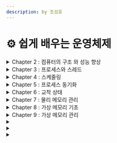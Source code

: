 ```yaml
---
description: by 조성호
---
```


# ⚙️ 쉽게 배우는 운영체제

<details>

<summary>Chapter 2 : 컴퓨터의 구조 와 성능 향상</summary>

**컴퓨터의 기본 구성**\
**- CPU (Central Processing Unit)**: 컴퓨터의 두뇌, 명령 처리/계산 수행.\
\- **메모리 (Memory)**: 데이터 임시 저장소, 프로그램 실행에 필요한 정보 저장.(ex: ram)\
\- **저장 장치 (Storage)**: 데이터를 영구적으로 저장 (ex: 하드디스크 SSD)\
\- **입출력 장치 (I/O Devices)**: 키보드, 마우스, 모니터 같은 장치

**컴퓨터 성능 향상 기술**\
**- 버퍼 :** 속도 차이를 극복하기 위해 데이터를 임시 저장하는 공간, 주로 입출력 장치와 CPU 사이에서 사용.\
\- **캐시 :** 자주 사용하는 데이터를 미리 저장해 접근 속도를 높이는 고속 메모리.\
\- **저장장치 계층 구조 :** 속도에 따라 레지스터, 캐시, 주 메모리, 보조 저장장치로 나눠 데이터를 효율적 관리.\
\- **인터럽트**는 CPU가 외부 이벤트에 즉시 반응해 중요한 작업을 처리한 후 원래 작업으로 돌아가게 하는 기술.

**병렬처리** \
**- 파이프라인 기법:**\
&#x20;  \- 명령어 처리 과정을 여러 단계로 나눠서 각 단계를 동시에 실행하는 방식\
&#x20;  \- 한 명령어가 실행될 때, 다른 명령어는 다음 단계로 준비될 수 있어 여러 명령어를 겹쳐 처리할 수 있음.\
**- 슈퍼스칼라 기법:**\
&#x20;  **-** 여러 개의 명령어를 동시에 처리하는 CPU 구조.\
&#x20;  \- 파이프라인을 여러 개 둬서 여러 명령어를 병렬로 실행할 수 있어 성능을 크게 향상.\
\- **슈퍼파이프라인 슈퍼스칼라기법**\
&#x20;  **-** 파이프라인 기법과 슈퍼스칼라 기법을 결합한 방식.\
&#x20;  \- 파이프라인의 단계 수를 더 세분화하고, 여러 명령어를 동시 처리할 수 있도록 해 병렬 처리 효율을 극대화\
\
**슈퍼 파이프라인 기법**\
&#x20;  **-** 파이프라인의 각 단계를 더 세분화해서, 한 단계의 작업 시간이 매우 짧아지도록 하는 방식.\
&#x20;  \- 이를 통해 더 많은 명령어를 동시에 처리할 수 있어 처리 속도를 높힘.\
\
**VLIW (Very Long Instruction Word) 기법**\
&#x20;  **-** 한 번에 여러 연산을 할 수 있는 긴 명령어를 사용해 병렬 처리를 수행하는 방식.\
&#x20;  \- 컴파일러가 여러 연산을 하나의 명령어로 묶어 실행하도록 최적화해서 하드웨어 부담을 줄이고, 명령어의 병렬 처리를 극대화.

</details>

<details>

<summary>Chapter 3 : 프로세스와 스레드</summary>

**1. 프로세스의 개념**\
**-** 프로세스는 실행 중인 프로그램이다. 즉, 메모리에 올라가 실제로 동작하는 단위이다.\
\
**2. 프로그램에서 프로세스로의 전환**\
**-** 프로그램이 메모리에 적재되어 CPU가 실행하면 프로세스로 전환된다.\
\
**3. 프로세스의 상태**\
&#x20;**3-1. 프로세스의 네 가지 상태**\
&#x20;  **-** 생성 (New): 프로세스가 생성된 상태.\
&#x20;  \- 준비 (Ready): CPU 할당을 기다리는 상태.\
&#x20;  \- 실행 (Running): CPU를 할당받아 명령을 실행 중인 상태.\
&#x20;  \- 종료 (Terminated): 프로세스가 종료된 상태.\
&#x20; **3-2. 프로세스의 다섯 가지 상태**\
&#x20;  **-** 생성 (New): 생성된 상태.\
&#x20;  **-** 준비 (Ready): 실행 대기 상태.\
&#x20;  **-** 실행 (Running): 명령을 실행 중인 상태.\
&#x20;  **-** 대기 (Waiting/Blocked): I/O 작업 등으로 대기하는 상태.\
&#x20;  **-** 종료 (Terminated): 프로세스가 종료된 상태.

**4. 프로세스 제어 블록 (PCB)과 문맥 교환**\
&#x20;  **-** PCB는 프로세스에 대한 정보를 저장하는 자료구조이다.\
&#x20;  **-** 문맥 교환은 CPU가 실행 중인 프로세스를 다른 프로세스로 전환하는 절차이다.

&#x20; **4-1. 프로세스 컨텍스트 스위칭 절차**\
&#x20;   **-** 실행 중인 프로세스의 상태를 PCB에 저장함.\
&#x20;   **-** 새 프로세스의 PCB 정보를 CPU 레지스터에 로드함.\
&#x20;   **-** 새로운 프로세스 실행을 시작함.

**5. 프로세스의 연산**

**5-1. 프로세스의 구조**\
**-** 프로세스는 코드, 데이터, 스택, 힙으로 구성된다.

**5-2. 프로세스의 생성과 복사**\
**-** 프로세스는 시스템 호출(fork 등)을 통해 생성된다. 부모 프로세스는 자식 프로세스를 복사해 생성함.

**5-3. 프로세스의 전환**\
**-** 프로세스는 CPU 스케줄러에 의해 다른 프로세스로 전환된다.

**6. 프로세스 계층구조**\
**-** 프로세스는 부모-자식 관계를 가지며 트리 구조를 형성. 부모 프로세스는 자식 프로세스를 생성/ 관리

**7. 스레드의 개념**

**7-1. 스레드 정의**\
&#x20;**-** 스레드는 프로세스 내에서 독립적으로 실행되는 흐름이다.

**7-2. 프로세스와 스레드 차이**\
&#x20;**-** 프로세스는 독립된 실행 단위이며, 메모리 공간을 따로 사용함.\
&#x20;\- 스레드는 프로세스 내에서 실행되는 작은 단위이며, 메모리 공간을 공유함.

**8. 멀티스레드의 기본 개념**\
&#x20;**-** 멀티스레드는 하나의 프로세스 내에서 여러 스레드가 동시에 실행되는 방식을 말한다.\
&#x20;\- 각 스레드는 독립적인 실행 흐름을 가지지만, 같은 메모리 공간(코드, 데이터, 힙)을 공유한다.\
&#x20;\- 멀티스레드를 사용하면 CPU 자원을 효율적으로 사용, 응답성을 높이며, 여러 작업을 동시에 처리할 수 있다.\
&#x20;\- 대표적인 사용 사례로는 웹 서버, 게임, 동영상 처리 프로그램 등이 있다. 각 작업이 독립적일 때 병렬로 처리함으로써 성능을 극대화할 수 있다.

**9. 멀티스레드 구조와 예**\
**-** 멀티스레드는 하나의 프로세스에서 여러 스레드가 동시에 실행되는 구조이다. \
&#x20;  예: 웹 브라우저는 여러 탭을 각각 스레드로 처리함.

</details>

<details>

<summary>Chapter 4 : 스케줄링</summary>

1\. **스케줄링의 개념**\
&#x20;  **- 스케줄링**은 CPU를 각 프로세스에 적절히 할당해 효율적으로 시스템을 운영하는 방법이다.

2\. **스케줄링의 단계 (규모에 따라 분류)**\
&#x20;**2-1. 고수준 스케줄링**\
&#x20;  **-** 어떤 프로세스가 실행할 자격이 있는지 결정하는 단계. 주로 새로운 프로세스를 생성할지 여부를 결정.

**2-2. 중간수준 스케줄링**\
&#x20;  **-** 실행 대기 중인 프로세스 중 일부를 스왑(메모리에서 디스크로 내보내거나 반대로 불러오는 작업)해서 \
&#x20;    메모리 관리를 최적화하는 단계.

**2-3. 저수준 스케줄링**\
&#x20;  **-** CPU에 어떤 프로세스를 할당할지 결정하는 단계. 실행 대기 중인 프로세스 중 하나를 선택해 CPU 할당

#### 3. **스케줄링의 목적**

&#x20;  **-** 프로세스의 효율적인 실행을 보장하고 CPU 자원을 최대 활용\
&#x20;  **-** 처리량 증가, 응답 시간 단축, 공정성 유지 등의 목표 지향.\
\
**4. 스케줄링의 종류**

**4-1. 선점형 스케줄링**\
&#x20;  **-** 프로세스가 실행 중일 때, 더 우선순위가 높은 프로세스가 있으면 CPU를 강제로 빼앗을 수 있다.\
&#x20;  **-** 예: Round Robin, 우선순위 기반 스케줄링.

**4-2. 비선점형 스케줄링**\
&#x20;  **-** 한 프로세스가 CPU를 할당받으면 그 프로세스가 끝날 때까지 CPU를 다른 프로세스가 가져갈 수 없다.\
&#x20;  **-** 예: FIFO, SJF(Shortest Job First).

#### 5. **프로세스 우선순위**

&#x20;  **-** 각 프로세스에 우선순위를 부여해, 높은 우선순위를 가진 프로세스가 먼저 CPU를 할당받는다.\
&#x20;  **-** 우선순위는 시스템에 의해 정해지거나 사용자가 직접 설정할 수 있다.

#### 6. **다중 큐 스케줄링**

&#x20;  **-** 프로세스를 여러 개의 큐로 나눠 각 큐마다 다른 스케줄링 알고리즘을 적용한다.\
&#x20;  **-** 예: 실시간 프로세스는 높은 우선순위 큐에, 일반 프로세스는 낮은 우선순위 큐에 할당.

#### 7. **스케줄링 알고리즘**

**7-1. 스케줄링 알고리즘 선택 기준**\
&#x20;  **- 처리량(Throughput)**: 일정 시간 동안 처리된 프로세스의 수.\
&#x20;  **- 대기 시간(Waiting Time)**: 프로세스가 CPU를 할당받기 전까지의 대기 시간.\
&#x20;  **- 응답 시간(Response Time)**: 프로세스가 시작된 후 첫 번째 응답을 받기까지 걸리는 시간.\
&#x20;  **- 공정성(Fairness)**: 모든 프로세스가 공정하게 CPU를 할당받는지 여부.

**7-2. 스케줄링 알고리즘의 종류**\
&#x20;  **- FCFS (First-Come, First-Served)**: 먼저 도착한 프로세스가 먼저 실행된다. 비선점형.\
&#x20;  **- SJF (Shortest Job First)**: 실행 시간이 짧은 프로세스부터 처리한다. 비선점형.\
&#x20;  **- Round Robin**: 각 프로세스가 동일한 시간만큼 CPU를 할당받는다. 선점형.\
&#x20;  **- Priority Scheduling**: 우선순위가 높은 프로세스가 먼저 실행된다. 선점형/비선점형 모두 가능\
&#x20;  **- Multilevel Queue**: 프로세스를 여러 큐로 나누어 각 큐에서 다른 스케줄링 알고리즘을 적용.

</details>

<details>

<summary>Chapter 5 : 프로세스 동기화</summary>

**1. 프로세스 간 통신 (IPC: Inter-Process Communication)**\
**- 개념**: \
&#x20;    프로세스 간 데이터를 주고받는 방법. \
&#x20;    독립적으로 실행되는 프로세스들이 필요한 데이터를 주고받아야 할 때 사용.\
\- **분류**:\
&#x20;    **직접 통신**: 프로세스가 서로 직접적으로 데이터를 주고받는다.\
&#x20;    **간접 통신**: 프로세스가 중간 매개체(메시지 큐, 공유 메모리 등)를 통해 데이터를 주고받는다.\
\- **종류**:\
&#x20;    **메시지 전달(Message Passing)**: 데이터를 작은 메시지로 교환함.\
&#x20;    **공유 메모리(Shared Memory)**: 두 프로세스가 같은 메모리 공간을 공유하여 데이터를 주고받음.\
&#x20;    **파이프(Pipe)**: 하나의 프로세스 출력이 다른 프로세스의 입력으로 연결됨.\
&#x20;    **소켓(Socket)**: 네트워크를 통해 데이터를 주고받음.

**2. 공유자원과 임계구역**

**2-1. 공유자원 개념/접근**\
**- 공유자원**: 여러 프로세스가 동시에 접근할 수 있는 자원이다. 메모리, 파일, 데이터베이스 등이 있다.\
\- **접근**: 프로세스들은 공유자원에 접근할 때 충돌이 발생하지 않도록 관리 필요. 임계구역 문제는 여기서 발생

**2-2. 임계구역 (Critical Section)**\
**- 임계구역**은 공유자원에 대해 하나의 프로세스만 접근할 수 있도록 보장해야 하는 코드 영역이다. 여러 프로세스가 동시에 접근하면 충돌이나 데이터 불일치가 발생할 수 있음.

**2-3. 생산자/소비자 문제**\
**- 생산자/소비자 문제**는 한쪽에서는 데이터를 생성(생산자)하고, 다른 쪽에서는 데이터를 소비(소비자)하는 상황에서 발생하는 공유자원 접근 문제이다. 두 프로세스 간의 데이터 버퍼(임계구역)를 효율적으로 관리해야 함.

**2-4. 임계구역 해결조건**\
**- 상호 배제 (Mutual Exclusion)**: 한 프로세스가 임계구역을 사용하는 동안 다른 프로세스는 접근하지 못해야 함.\
\- **진행 (Progress)**: 임계구역이 비어있을 때는 어느 프로세스가 접근할지 결정해야 함.\
\- **한정된 대기 (Bounded Waiting)**: 프로세스는 무한정 대기하지 않고 일정한 시간 안에 임계구역에 들어갈 수 있어야 함.

**3.** **임계구역 해결방법**

**3-1. 임계구역 해결조건을 고려한 설계**\
**- 소프트웨어적 해결방법**:\
&#x20;   **Mutex (뮤텍스)**: 임계구역에 접근할 때 잠금(Lock)과 해제(Unlock)를 통해 상호 배제를 보장함.\
&#x20;   **세마포어 (Semaphore)**: 정수값을 사용해 여러 프로세스가 자원에 접근하는 순서를 제어함.\
&#x20;   **모니터 (Monitor)**: 프로세스들이 공유 자원을 사용할 때 동기화를 제공하는 고수준 동기화 방법.

</details>

<details>

<summary>Chapter 6 : 교착 상태</summary>

**1.** **교착상태(Deadlock) 개요**

**1-1. 교착상태 정의**\
**- 교착상태**는 두 개 이상의 프로세스가 서로 상대방의 자원을 기다리며 무한히 대기하는 상태.

**1-2. 교착상태 발생**\
**-** 교착상태는 프로세스들이 자원을 독점하려고 할 때 발생함. 자원이 반납되지 않으면 해결되지 않음.

**1-3. 자원 할당 그래프**\
**- 자원 할당 그래프**는 프로세스와 자원의 상태를 나타냄. 프로세스가 자원을 요청하거나 할당받은 관계를 시각화한 그래프.\
&#x20;  \- **노드**: 프로세스 또는 자원.\
&#x20;  \- **엣지**: 자원 요청 또는 할당 관계.\
&#x20;  \- **교착상태 발생 여부**: 사이클이 존재하면 교착상태가 발생할 가능성이 있음.

**2. 교착상태 필요조건**\
**-** 교착상태가 발생하기 위해서는 다음 네 가지 조건이 동시에 만족되어야 함.\
&#x20; 1\. **상호 배제 (Mutual Exclusion)**: 한 번에 하나의 프로세스만 자원을 사용할 수 있음.\
&#x20; 2\. **점유와 대기 (Hold and Wait)**: 자원을 점유한 상태에서 다른 자원을 요청하며 대기함.\
&#x20; 3\. **비선점 (No Preemption)**: 자원을 강제로 회수 불가. 자원을 할당받은 프로세스가 자발적으로 해제  할 때까지 기다림.\
&#x20; 4\. **순환 대기 (Circular Wait)**: 자원 요청이 순환적으로 이루어져 있어 서로가 상대방의 자원을 기다림.

**3. 교착상태 해결/예방 방법**\
**- 교착상태 예방**: 교착상태의 필요조건 중 하나 이상을 만족하지 않도록 시스템을 설계함.\
\- **상호 배제 방지**: 자원을 동시에 공유 가능하게 만듦.\
\- **점유와 대기 방지**: 자원을 요청하기 전에 모든 자원을 한 번에 할당받게 함.\
\- **비선점 방지**: 자원이 필요하면 이미 할당된 자원을 강제로 회수하게 함.\
\- **순환 대기 방지**: 자원에 순서를 부여해 프로세스들이 그 순서대로만 자원을 요청하게 함.

**4. 교착상태 회피**\
**- 회피**는 자원 요청 시 교착상태가 발생할 가능성을 미리 분석, 교착상태가 발생하지 않는 경우에만 자원 할당.\
&#x20;  \- **은행가 알고리즘(Banker's Algorithm)**: \
&#x20;     프로세스의 자원 요청이 시스템의 안전성을 해치지 않는 경우에만 자원 할당.

**5. 교착상태 검출**\
**- 검출**은 교착상태가 발생했는지 여부를 확인하는 방법.\
\- 자원 할당 그래프에서 **사이클**을 탐지하여 교착상태를 발견함.\
\- 교착상태가 발생하면 해당 프로세스를 강제로 종료하거나 자원을 회수해 문제를 해결함.

</details>

<details>

<summary>Chapter 7 : 물리 메모리 관리</summary>

1\. **물리 메모리 관리**

**1-1. 메모리 관리의 복잡성**\
**-** 메모리 관리는 여러 프로세스가 제한된 메모리 자원을 효율적으로 사용하도록 하는 과정에서 복잡해짐.

**1-2. 메모리 관리의 이중성**\
**-** 메모리 관리는 물리 메모리와 가상 메모리 간의 매핑을 통해 이루어짐. 즉, 실제 하드웨어와 사용자 프로세스 간의 메모리 공간을 적절히 관리해야 함.

**1-3. 메모리 관리의 역할**\
**-** 메모리 관리는 프로세스들이 각기 독립적으로 메모리 자원을 사용할 수 있도록 할당 및 회수함. 또한, 메모리의 효율적 사용을 보장함.

#### 2. **메모리 주소**

**2-1. 32bit CPU와 64bit CPU 차이**\
**- 32bit CPU**는 4GB의 메모리만 참조 가능. **64bit CPU**는 훨씬 더 큰 메모리 공간(이론상 16EB)을 참조할 수 있음.

**2-2. 절대주소와 상대주소**\
**- 절대주소:** 메모리에서 특정 위치를 직접 지정하는 주소.\
\- **상대주소:** 기준 주소에서의 오프셋을 나타내는 주소로, 프로그램 실행 시 실제 메모리 주소로 변환됨.

#### 3. **단일 프로그래밍 환경에서의 메모리 할당**

**3-1. 메모리 오버레이**\
**-** 메모리 크기가 작은 환경에서 필요한 데이터나 코드를 메모리에 부분적으로 적재하는 방법. 현재 필요한 부분만 메모리에 올림으로써 메모리 사용을 최소화함.

**3-2. 스왑**\
**-** 메모리가 부족할 때, 실행 중인 프로세스를 일시적으로 디스크로 내보내고 필요 시 다시 메모리로 불러오는 방식. 주로 다중 프로그래밍 환경에서 사용됨.

#### 4. **다중 프로그래밍 환경에서의 메모리 할당**

**4-1. 메모리 분할 방식**\
**-** 물리 메모리를 여러 개의 파티션으로 나누어 각 프로세스에게 할당하는 방식.

**4-2. 가변/고정 분할 방식**\
**- 고정 분할 방식**: 메모리를 고정 크기의 여러 파티션으로 나누고 각 프로세스에 할당함. 메모리 낭비가 발생할 수 있음.\
\- **가변 분할 방식**: 프로세스가 필요로 하는 만큼의 메모리를 할당함. 메모리 단편화 문제가 발생할 수 있음.

</details>

<details>

<summary>Chapter 8 : 가상 메모리 기초</summary>

**1.** **가상 메모리 개요**

**1-1. 가상 메모리 시스템**\
**- 개념**: 가상 메모리는 실제 물리 메모리보다 큰 메모리 공간을 제공하는 기법. 프로그램이 전체 메모리를 모두 사용하는 것처럼 동작하게 함.\
\- **매핑 테이블 필요성/역할**: 가상 주소와 실제 물리 주소를 매핑하기 위해 매핑 테이블이 필요함. 이 테이블을 통해 가상 주소가 물리 메모리로 변환됨. 페이지 테이블이 대표적인 매핑 테이블임.

#### 2. **페이징 기법**

**2-1. 페이징 기법 구현**\
**-** 물리 메모리와 가상 메모리를 고정 크기의 블록(페이지)으로 나눔. 각 페이지는 같은 크기이며, 프로그램은 필요한 페이지를 물리 메모리에 적재해 사용함.

**2-2. 페이징 기법 주소변환**\
**- 주소변환 과정**: 가상 주소를 페이지 번호와 오프셋으로 나눔. 페이지 번호는 페이지 테이블을 통해 물리 메모리의 프레임 번호로 변환되고, 오프셋은 해당 프레임에서 실제 주소를 결정함.

**2-3. 페이지 테이블 관리**\
**- 페이지 테이블**은 가상 페이지 번호와 물리 메모리의 프레임 번호를 매핑하는 역할을 함. 이 테이블은 메모리 내부에 저장됨.

**2-4. 페이지 테이블 매핑 방식**\
**- 직접 매핑**: 각 페이지가 하나의 고정된 프레임에 매핑됨.\
\- **다단계 페이지 테이블**: 페이지 테이블을 여러 단계로 나누어 메모리를 효율적으로 사용함.\
\- **연관 메모리(Associative Memory)**: 빠른 검색을 위해 페이지 테이블을 캐시에 저장해 자주 사용하는 페이지 정보를 빠르게 찾음.

**3.** **세그멘테이션 기법**

**3-1. 세그멘테이션 기법 구현**\
**-** 프로그램을 논리적인 단위(세그먼트)로 나눔. 각 세그먼트는 서로 다른 크기를 가지며, 코드, 데이터, 스택 등 논리적으로 나누어진 부분을 다룰 수 있음.

**3-2. 세그멘테이션 기법 주소 변환**\
**-** 세그먼트 번호와 오프셋으로 가상 주소를 나누고, 세그먼트 테이블을 통해 물리 메모리 상의 세그먼트 시작 주소로 변환한 후 오프셋을 더해 실제 주소를 얻음.

4\. **세그멘테이션-페이징 혼용 기법**

**4-1. 메모리 접근 권한**\
**-** 세그멘트별로 메모리 접근 권한을 설정할 수 있음. 예를 들어, 코드 세그먼트는 읽기 전용, 데이터 세그먼트는 읽기/쓰기 가능하게 설정함.

**4-2. 세그멘테이션-페이징 혼용 기법 도입**\
**-** 세그멘테이션과 페이징 기법을 결합하여, 세그먼트를 페이지 단위로 나누어 관리함. 이를 통해 메모리 관리를 더욱 유연하게 처리할 수 있음.

**4-3. 세그멘테이션-페이징 혼용 기법 주소변환**\
**-** 가상 주소는 세그먼트 번호, 페이지 번호, 오프셋으로 구성됨. 먼저 세그먼트 테이블을 참조하여 해당 세그먼트의 페이지 테이블을 찾고, 페이지 테이블을 통해 물리 주소로 변환함.

</details>

<details>

<summary>Chapter 9 : 가상 메모리 관리</summary>

**1.** **요구 페이징**

**1-1. 개요**\
**- 요구 페이징**은 프로그램 실행 시 필요한 페이지만 메모리에 적재하는 방식. 처음부터 모든 페이지를 메모리에 적재하지 않고, 필요한 시점에 페이지를 불러옴.

**1-2. 페이지 테이블 엔트리 구조**\
**- 페이지 테이블 엔트리(PTE)**는 각 페이지의 상태를 나타내는 정보를 포함함.\
&#x20;   \- **프레임 번호**: 해당 페이지가 매핑된 물리 메모리의 프레임 번호.\
&#x20;   \- **유효 비트(Valid Bit)**: 페이지가 메모리에 존재하는지 여부.\
&#x20;   \- **변경 비트(Dirty Bit)**: 페이지가 수정되었는지 여부\
&#x20;   \- **참조 비트(Reference Bit)**: 페이지가 최근에 참조되었는지 여부.

**1-3. 페이지 부재 (Page Fault)**\
&#x20;   **-** 프로세스가 필요한 페이지가 메모리에 없는 경우 발생하는 현상. \
&#x20;   \- 이때 운영체제는 페이지를 디스크에서 메모리로 불러옴. 페이지 부재 발생 시 실행 속도가 느려질 수 있음.

2\. **페이지 교체 알고리즘**

**2-1. 무작위 페이지 교체(Random Page Replacement)**\
**-** 교체할 페이지를 임의로 선택해 교체함. 구현이 간단하지만 비효율적임.

**2-2. FIFO 페이지 교체 (First-In, First-Out)**\
**-** 가장 먼저 메모리에 들어온 페이지를 교체함. 오래된 페이지가 가장 먼저 교체되므로 비효율적일 수 있음.

**2-3. 최적 페이지 교체 (Optimal Page Replacement)**\
**-** 앞으로 가장 오랫동안 사용되지 않을 페이지를 교체함. 이론상 가장 효율적이지만, 미래의 페이지 참조를 예측할 수 없기 때문에 현실적으로 구현이 어려움.

**2-4. LRU 페이지 교체 (Least Recently Used)**\
**-** 가장 오랫동안 사용되지 않은 페이지를 교체함. 과거 사용 패턴을 기반으로 하므로 성능이 우수하지만, 참조 기록을 관리하는 데 추가 비용이 발생함.

**2-5. LFU 페이지 교체 (Least Frequently Used)**\
**-** 참조 횟수가 가장 적은 페이지를 교체함. 자주 사용되지 않는 페이지를 교체하는 방식이지만, 오랜 시간 전에 자주 사용된 페이지가 교체되지 않을 수 있어 단점이 있음.

**2-6. NUR (Not Used Recently)**\
**-** 최근에 사용되지 않은 페이지를 교체하는 방법. 참조 비트와 변경 비트를 기반으로 페이지를 교체함.

**2-7. FIFO 변형**\
**-** FIFO 알고리즘을 개선하여, 교체할 페이지를 선택할 때 최근에 참조된 페이지는 교체하지 않도록 변형함.

#### 3. **스레싱과 프레임 할당**

**3-1. 스레싱 (Thrashing)**\
**- 스레싱**은 프로세스가 필요한 페이지를 계속해서 디스크에서 불러오느라 실제 작업은 거의 진행되지 않는 상태. 페이지 부재가 자주 발생해 성능이 급격히 저하됨.

**3-2. 정적 할당 (Static Allocation)**\
**-** 프로세스가 시작될 때 고정된 수의 프레임을 할당받고, 실행 중에 할당된 프레임 수가 변하지 않음. 자원 관리가 쉬운 반면, 필요 이상으로 많은 프레임이 할당되거나 부족할 수 있음.

**3-3. 동적 할당 (Dynamic Allocation)**\
**-** 프로세스가 실행 중일 때 필요한 만큼의 프레임을 동적으로 할당받음. 시스템 상태에 따라 프레임을 조절할 수 있으므로 메모리 자원을 효율적으로 사용할 수 있음.

</details>

<details>

<summary></summary>



</details>

<details>

<summary></summary>



</details>

<details>

<summary></summary>



</details>
